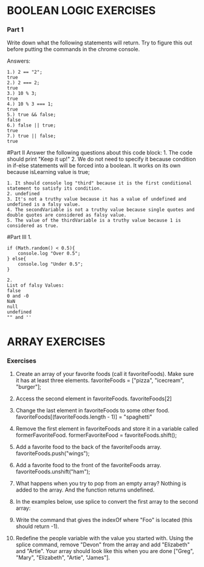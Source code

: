 # BOOLEAN LOGIC EXERCISES

### Part 1
Write down what the following statements will return. Try to figure this out before putting the commands in the chrome console.


Answers:

	1.) 2 == "2";
	true
	2.) 2 === 2;
	true
	3.) 10 % 3;
	true
	4.) 10 % 3 === 1;
	true
	5.) true && false;
	false
	6.) false || true;
	true
	7.) true || false;
	true

#Part II
Answer the following questions about this code block:
	1. The code should print "Keep it up!"
	2. We do not need to specify it because condition in if-else statements will be forced into a boolean. It works on its own 		because isLearning value is true;

	1. It should console log "third" because it is the first conditional statement to satisfy its condition.
	2. undefined
	3. It's not a truthy value because it has a value of undefined and undefined is a falsy value.
	4. The secondVariable is not a truthy value because single quotes and double quotes are considered as falsy value.
	5. The value of the thirdVariable is a truthy value because 1 is considered as true.

#Part III
	1.

	if (Math.random() < 0.5){
		console.log "Over 0.5";
	} else{
		console.log "Under 0.5";
	}

	2. 
	List of falsy Values:
	false 
	0 and -0
	NaN
	null
	undefined
	"" and ''






# ARRAY EXERCISES
### Exercises
1. Create an array of your favorite foods (call it favoriteFoods). Make sure it has at least three elements.
	favoriteFoods = ["pizza", "icecream", "burger"];
2. Access the second element in favoriteFoods.
	favoriteFoods[2]
3. Change the last element in favoriteFoods to some other food.
	favoriteFoods[(favoriteFoods.length - 1)] = "spaghetti"
4. Remove the first element in favoriteFoods and store it in a variable called formerFavoriteFood.
	formerFavoriteFood = favoriteFoods.shift();
5. Add a favorite food to the back of the favoriteFoods array.
	favoriteFoods.push("wings");
6. Add a favorite food to the front of the favoriteFoods array.
	favoriteFoods.unshift("ham");
7. What happens when you try to pop from an empty array?
    Nothing is added to the array. And the function returns undefined.
8. In the examples below, use splice to convert the first array to the second array:
  
9.  Write the command that gives the indexOf where "Foo" is located (this should return -1).
    
10. Redefine the people variable with the value you started with. Using the splice command, remove "Devon" from the array and add "Elizabeth" and "Artie". Your array should look like this when you are done ["Greg", "Mary", "Elizabeth", "Artie", "James"].
